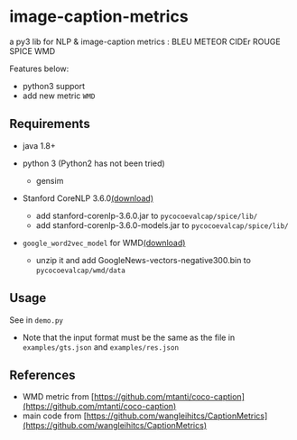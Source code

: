 # image-caption-metrics
a py3 lib for NLP & image-caption metrics : BLEU METEOR CIDEr ROUGE SPICE WMD 

Features below:
- python3 support
- add new metric `WMD`


## Requirements
- java 1.8+
- python 3 (Python2 has not been tried)
    - gensim
- Stanford CoreNLP 3.6.0[(download)](http://nlp.stanford.edu/software/stanford-corenlp-full-2015-12-09.zip)
    - add stanford-corenlp-3.6.0.jar to `pycocoevalcap/spice/lib/`
    - add stanford-corenlp-3.6.0-models.jar to `pycocoevalcap/spice/lib/`

- `google_word2vec_model` for WMD[(download)](https://docs.google.com/uc?export=download&id=0B7XkCwpI5KDYNlNUTTlSS21pQmM)
    - unzip it and add GoogleNews-vectors-negative300.bin to `pycocoevalcap/wmd/data`

## Usage
See in `demo.py`
- Note that the input format must be the same as the file in `examples/gts.json` and `examples/res.json`

## References
- WMD metric from [https://github.com/mtanti/coco-caption](https://github.com/mtanti/coco-caption)
- main code from [https://github.com/wangleihitcs/CaptionMetrics](https://github.com/wangleihitcs/CaptionMetrics)